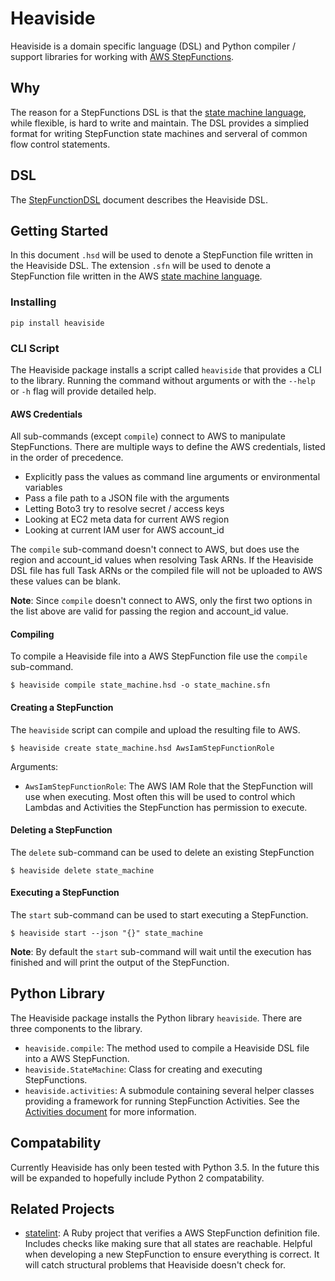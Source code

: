 # Heaviside
Heaviside is a domain specific language (DSL) and Python compiler / support
libraries for working with [AWS StepFunctions].

## Why
The reason for a StepFunctions DSL is that the [state machine language], while
flexible, is hard to write and maintain. The DSL provides a simplied format for
writing StepFunction state machines and serveral of common flow control
statements.

## DSL

The [StepFunctionDSL] document describes the Heaviside DSL.

## Getting Started

In this document `.hsd` will be used to denote a StepFunction file written in
the Heaviside DSL. The extension `.sfn` will be used to denote a StepFunction
file written in the AWS [state machine language].

### Installing

```
pip install heaviside
```

### CLI Script

The Heaviside package installs a script called `heaviside` that provides a CLI
to the library. Running the command without arguments or with the `--help` or
`-h` flag will provide detailed help.

#### AWS Credentials

All sub-commands (except `compile`) connect to AWS to manipulate StepFunctions.
There are multiple ways to define the AWS credentials, listed in the order of
precedence.

* Explicitly pass the values as command line arguments or environmental variables
* Pass a file path to a JSON file with the arguments
* Letting Boto3 try to resolve secret / access keys
* Looking at EC2 meta data for current AWS region
* Looking at current IAM user for AWS account_id

The `compile` sub-command doesn't connect to AWS, but does use the region and
account_id values when resolving Task ARNs. If the Heaviside DSL file has full
Task ARNs or the compiled file will not be uploaded to AWS these values can be
blank.

**Note**: Since `compile` doesn't connect to AWS, only the first two options in
the list above are valid for passing the region and account_id value.

#### Compiling

To compile a Heaviside file into a AWS StepFunction file use the `compile`
sub-command.

```
$ heaviside compile state_machine.hsd -o state_machine.sfn 
```

#### Creating a StepFunction

The `heaviside` script can compile and upload the resulting file to AWS.

```
$ heaviside create state_machine.hsd AwsIamStepFunctionRole
```

Arguments:
* `AwsIamStepFunctionRole`: The AWS IAM Role that the StepFunction will use
                            when executing. Most often this will be used to
                            control which Lambdas and Activities the
                            StepFunction has permission to execute.

#### Deleting a StepFunction

The `delete` sub-command can be used to delete an existing StepFunction

```
$ heaviside delete state_machine
```

#### Executing a StepFunction

The `start` sub-command can be used to start executing a StepFunction.

```
$ heaviside start --json "{}" state_machine
```

**Note**: By default the `start` sub-command will wait until the
execution has finished and will print the output of the StepFunction.

## Python Library

The Heaviside package installs the Python library `heaviside`. There are three
components to the library.

* `heaviside.compile`: The method used to compile a Heaviside DSL file into
                       a AWS StepFunction.
* `heaviside.StateMachine`: Class for creating and executing StepFunctions.
* `heaviside.activities`: A submodule containing several helper classes providing
                          a framework for running StepFunction Activities.
                          See the [Activities document] for more information.

## Compatability

Currently Heaviside has only been tested with Python 3.5. In the future this
will be expanded to hopefully include Python 2 compatability.

## Related Projects

* [statelint]: A Ruby project that verifies a AWS StepFunction definition file.
               Includes checks like making sure that all states are reachable.
               Helpful when developing a new StepFunction to ensure everything
               is correct. It will catch structural problems that Heaviside
               doesn't check for.


[AWS StepFunctions]: https://aws.amazon.com/step-functions/
[state machine language]: https://state-language.net/spec.html
[StepFunctionDSL]: docs/StepFunctionDSL.md
[Activities document]: docs/Activites.md
[statelint]: https://github.com/awslabs/statelint
